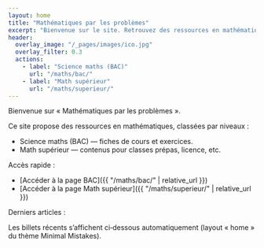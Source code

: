 ```yaml
---
layout: home
title: "Mathématiques par les problèmes"
excerpt: "Bienvenue sur le site. Retrouvez des ressources en mathématiques : Science maths (BAC) et Math supérieur."
header:
  overlay_image: "/_pages/images/ico.jpg"
  overlay_filter: 0.3
  actions:
    - label: "Science maths (BAC)"
      url: "/maths/bac/"
    - label: "Math supérieur"
      url: "/maths/superieur/"
---
```


Bienvenue sur « Mathématiques par les problèmes ».

Ce site propose des ressources en mathématiques, classées par niveaux :

- Science maths (BAC) — fiches de cours et exercices.
- Math supérieur — contenus pour classes prépas, licence, etc.

Accès rapide :

- [Accéder à la page BAC]({{ "/maths/bac/" | relative_url }})
- [Accéder à la page Math supérieur]({{ "/maths/superieur/" | relative_url }})

Derniers articles :

Les billets récents s’affichent ci‑dessous automatiquement (layout « home » du thème Minimal Mistakes).
